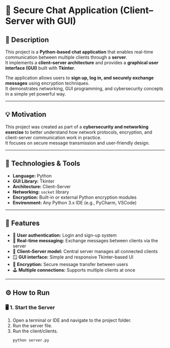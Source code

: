 # 💬 Secure Chat Application (Client–Server with GUI)

## 📖 Description
This project is a **Python-based chat application** that enables real-time communication between multiple clients through a **server**.  
It implements a **client–server architecture** and provides a **graphical user interface (GUI)** built with **Tkinter**.

The application allows users to **sign up, log in, and securely exchange messages** using encryption techniques.  
It demonstrates networking, GUI programming, and cybersecurity concepts in a simple yet powerful way.

---

## 💡 Motivation
This project was created as part of a **cybersecurity and networking exercise** to better understand how network protocols, encryption, and client-server communication work in practice.  
It focuses on secure message transmission and user-friendly design.

---

## 🧰 Technologies & Tools
- **Language:** Python  
- **GUI Library:** Tkinter  
- **Architecture:** Client–Server  
- **Networking:** `socket` library  
- **Encryption:** Built-in or external Python encryption modules  
- **Environment:** Any Python 3.x IDE (e.g., PyCharm, VSCode)

---

## 🚀 Features
- 🔐 **User authentication:** Login and sign-up system  
- 💬 **Real-time messaging:** Exchange messages between clients via the server  
- 🧱 **Client–Server model:** Central server manages all connected clients  
- 🪟 **GUI interface:** Simple and responsive Tkinter-based UI  
- 🧠 **Encryption:** Secure message transfer between users  
- 🕹️ **Multiple connections:** Supports multiple clients at once

---

## ⚙️ How to Run

### 🖥️ 1. Start the Server
1. Open a terminal or IDE and navigate to the project folder.  
2. Run the server file.
3. Run the client/clients.  
   ```bash
   python server.py
